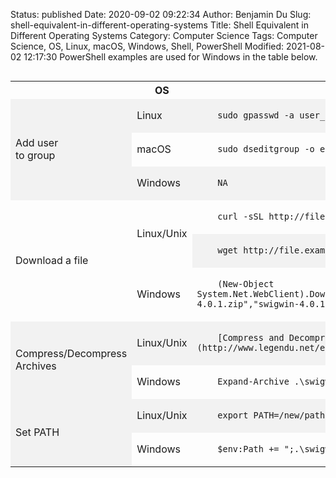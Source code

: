 Status: published
Date: 2020-09-02 09:22:34
Author: Benjamin Du
Slug: shell-equivalent-in-different-operating-systems
Title: Shell Equivalent in Different Operating Systems
Category: Computer Science
Tags: Computer Science, OS, Linux, macOS, Windows, Shell, PowerShell
Modified: 2021-08-02 12:17:30
PowerShell examples are used for Windows in the table below.

<div style="overflow-x:auto;">
<style>
    tr:nth-child(even) {background-color: #f2f2f2}
</style>
<table style="width:100%">
  <tr>
    <th> </th>
    <th> OS </th>
    <th> Command </th>
  </tr>

  <tr>
    <td rowspan="3"> Add user <br> to group </td>
    <td> Linux </td>
    <td> <code> 
    sudo gpasswd -a user_name group_name
    </code> </td>
  </tr>
  <tr>
    <td> macOS </td>
    <td> <code> 
    sudo dseditgroup -o edit -a $username_to_add -t user admin
    </code> </td>
  </tr>
  <tr>
    <td> Windows </td>
    <td> <code> 
    NA
    </code> </td>
  </tr>

  <tr>
    <td rowspan="3"> Download a file </td>
    <td rowspan="2"> Linux/Unix </td>
    <td> <code> 
    curl -sSL http://file.example.com -o output
    </code> </td>
  </tr>
  <tr>
    <td> <code> 
    wget http://file.example.com -O output
    </code> </td>
  </tr>
  <tr>
    <td> Windows </td>
    <td> <code> 
    (New-Object System.Net.WebClient).DownloadFile("http://prdownloads.sourceforge.net/swig/swigwin-4.0.1.zip","swigwin-4.0.1.zip");
    </code> </td>
  </tr>

  <tr>
    <td rowspan="2"> Compress/Decompress Archives </td>
    <td> Linux/Unix </td>
    <td> <code> 
    [Compress and Decompressing Archives in Linux](http://www.legendu.net/en/blog/compress-and-decompress-in-linux/)
    </code> </td>
  </tr>
  <tr>
    <td> Windows </td>
    <td> <code> 
    Expand-Archive .\swigwin-4.0.1.zip .;
    </code> </td>
  </tr>

  <tr>
    <td rowspan="2"> Set PATH </td>
    <td> Linux/Unix </td>
    <td> <code> 
    export PATH=/new/path:$PATH
    </code> </td>
  </tr>
  <tr>
    <td> Windows </td>
    <td> <code> 
    $env:Path += ";.\swigwin-4.0.1";
    </code> </td>
  </tr>
    
</table>
</div>
